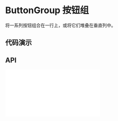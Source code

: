 # ButtonGroup 按钮组

将一系列按钮组合在一行上，或将它们堆叠在垂直列中。

## 代码演示

<code src="../../packages/wonder-ui/src/ButtonGroup/demo/demo1.tsx"></code>
<code src="../../packages/wonder-ui/src/ButtonGroup/demo/demo2.tsx"></code>
<code src="../../packages/wonder-ui/src/ButtonGroup/demo/demo3.tsx"></code>
<code src="../../packages/wonder-ui/src/ButtonGroup/demo/demo4.tsx"></code>
<code src="../../packages/wonder-ui/src/ButtonGroup/demo/demo5.tsx"></code>

## API

<embed src="../../packages/wonder-ui/src/ButtonGroup/index.md"></embed>
